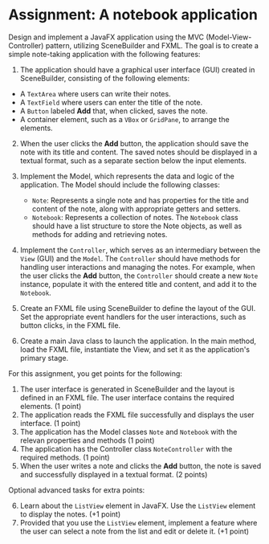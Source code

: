 # Assignment: A notebook application

Design and implement a JavaFX application using the MVC (Model-View-Controller) pattern, utilizing SceneBuilder and FXML. The goal is to create a simple note-taking application with the following features:

1. The application should have a graphical user interface (GUI) created in SceneBuilder, consisting of the following elements:

- A `TextArea` where users can write their notes.
- A `TextField` where users can enter the title of the note.
- A `Button` labeled **Add** that, when clicked, saves the note.
- A container element, such as a `VBox` or `GridPane`, to arrange the elements.

2. When the user clicks the **Add** button, the application should save the note with its title and content. The saved notes should be displayed in a textual format, such as a separate section below the input elements.

3. Implement the Model, which represents the data and logic of the application. The Model should include the following classes:
   - `Note`: Represents a single note and has properties for the title and content of the note, along with appropriate getters and setters.
   - `Notebook`: Represents a collection of notes. The `Notebook` class should have a list structure to store the Note objects, as well as methods for adding and retrieving notes.

4. Implement the `Controller`, which serves as an intermediary between the `View` (GUI) and the `Model`. The `Controller` should have methods for handling user interactions and managing the notes. For example, when the user clicks the **Add** button, the `Controller` should create a new `Note` instance, populate it with the entered title and content, and add it to the `Notebook`.

5. Create an FXML file using SceneBuilder to define the layout of the GUI. Set the appropriate event handlers for the user interactions, such as button clicks, in the FXML file.

6. Create a main Java class to launch the application. In the main method, load the FXML file, instantiate the View, and set it as the application's primary stage.

For this assignment, you get points for the following:

1. The user interface is generated in SceneBuilder and the layout is defined in an FXML file. The user interface contains the required elements. (1 point)
2. The application reads the FXML file successfully and displays the user interface. (1 point)
3. The application has the Model classes `Note` and `Notebook` with the relevan properties and methods (1 point)
4. The application has the Controller class `NoteController` with the required methods. (1 point)
5. When the user writes a note and clicks the **Add** button, the note is saved and successfully displayed in a textual format. (2 points)

Optional advanced tasks for extra points:

6. Learn about the `ListView` element in JavaFX. Use the `ListView` element to display the notes. (+1 point)
7. Provided that you use the `ListView` element, implement a feature where the user can select a note from the list and edit or delete it. (+1 point)